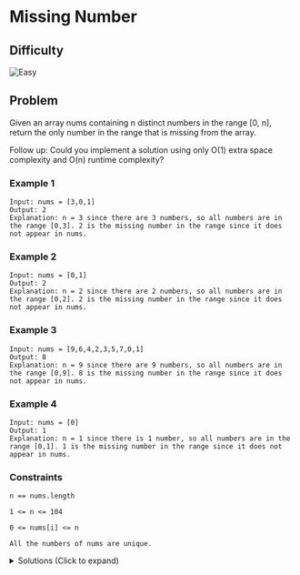 # Missing Number

## Difficulty

![Easy](https://img.shields.io/badge/easy-5cb85c?style=for-the-badge&logoColor=white)

## Problem

Given an array nums containing n distinct numbers in the range [0, n], return the only number in the range that is missing from the array.

Follow up: Could you implement a solution using only O(1) extra space complexity and O(n) runtime complexity?

### Example 1

```
Input: nums = [3,0,1]
Output: 2
Explanation: n = 3 since there are 3 numbers, so all numbers are in the range [0,3]. 2 is the missing number in the range since it does not appear in nums.
```

### Example 2

```
Input: nums = [0,1]
Output: 2
Explanation: n = 2 since there are 2 numbers, so all numbers are in the range [0,2]. 2 is the missing number in the range since it does not appear in nums.
```

### Example 3

```
Input: nums = [9,6,4,2,3,5,7,0,1]
Output: 8
Explanation: n = 9 since there are 9 numbers, so all numbers are in the range [0,9]. 8 is the missing number in the range since it does not appear in nums.
```

### Example 4

```
Input: nums = [0]
Output: 1
Explanation: n = 1 since there is 1 number, so all numbers are in the range [0,1]. 1 is the missing number in the range since it does not appear in nums.
```

### Constraints

`n == nums.length`

`1 <= n <= 104`

`0 <= nums[i] <= n`

`All the numbers of nums are unique.`

<details>
  <summary>Solutions (Click to expand)</summary>

### Explanation

#### XOR

We know that there are a total of `n` numbers in the array. If the array must contain all numbers between `[0, n]` then there must be one missing number. If we have a list of numbers we expect to see in the array, say `[0 1 2 3 4]`, then we would expect to have one of those numbers to not be in the array. We can use a list or set of numbers we expect to see in the array and every time we find a number we would delete it from the list.

```
list of numbers = [0 1 2 3 4 5]

nums = [1 2 3 4 5]

remove numbers seen...

nums = [0]
```

We could obviously do this with extra space, but conveniently the indices of the array would work just as well since it contains numbers within the range `[0, n - 1]` (with the exception of `n` which we would have to include ourselves). For this to work we would need a way to "remove" the indices as we find their corresponding numbers in the array. For this we could use the XOR operator.

The basic operations of the XOR operator are:

1. `x ^ 0 = x`

   - if one of the arguments are 0 the result will always be `x`

2. `x ^ x = 0`

   - if both of the arguments are the same, the result will always be `0`

3. `x ^ y ^ z = z ^ y ^ x`
   - XOR is commutative, we can change the order of our arguments without changing the result

If we are able to pair an index with a number in the array, then the outcome will be `0`. If we cannot then the result will be `x`. This works the same way as our initial list. For every number-index pair we find `x ^ x` pair we find we can remove it from the list. In the end we will have match all the indices with numbers expect for one and that one number will be the result of using XOR on all indices and elements in the array.

```
indices = [0 1 2 3 4 5]
nums = [0 2 3 4 5]

indices ^ nums

(0 ^ 1 ^ 2 ^ 3 ^ 4 ^ 5) ^ (0 ^ 2 ^ 3 ^ 4 ^ 5)

(0 ^ 0) ^ 1 ^ (2 ^ 2) ^ (3 ^ 3) ^ (4 ^ 4) ^ (5 ^ 5)

(0) ^ 1 ^ (0) ^ (0) ^ (0) ^ (0)

1 ^ 0

1
```

Time: `O(N)` Where `N` is the length of `nums`

Space: `O(1)`

#### Sum of Numbers

If we know that theres is only one numbers is missing, then we know that sum of all numbers in the range `[0, n]` minus the numbers in the array, `sum(0..n) - sum(nums)`, will equal the missing number. This works similarly to the list strategy where we remove expected numbers as we find them in the array. We can use **_Gauss' formula_** to calculate the sum of all numbers in `[0, n]` and as we iterate over the array, subtract the value of the number from the sum.

Time: `O(N)` where `N` is the length of `nums`

Space: `O(1)`

- [JavaScript](./missing-number.js)
- [TypeScript](./missing-number.ts)
- [Java](./missing-number.java)
- [Go](./missing-number.go)

</details>
